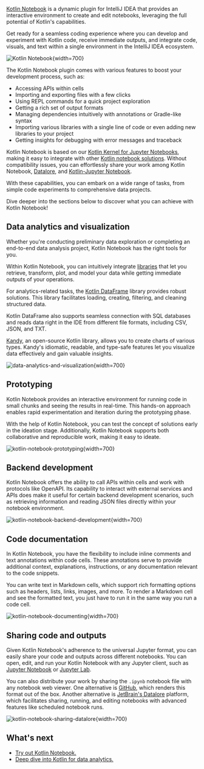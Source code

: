 [//]: # (title: Kotlin Notebook)

[Kotlin Notebook](https://plugins.jetbrains.com/plugin/16340-kotlin-notebook) is a dynamic plugin for IntelliJ IDEA that 
provides an interactive environment to create and edit notebooks, leveraging the full potential of Kotlin's capabilities.

Get ready for a seamless coding experience where you can develop and experiment with Kotlin code, receive immediate outputs, and integrate code, 
visuals, and text within a single environment in the IntelliJ IDEA ecosystem.

![Kotlin Notebook](data-analysis-notebook.gif){width=700}

The Kotlin Notebook plugin comes with various features to boost your development process, such as: 

* Accessing APIs within cells
* Importing and exporting files with a few clicks
* Using REPL commands for a quick project exploration
* Getting a rich set of output formats
* Managing dependencies intuitively with annotations or Gradle-like syntax
* Importing various libraries with a single line of code or even adding new libraries to your project
* Getting insights for debugging with error messages and traceback

Kotlin Notebook is based on our [Kotlin Kernel for Jupyter Notebooks](https://github.com/Kotlin/kotlin-jupyter?tab=readme-ov-file#kotlin-kernel-for-ipythonjupyter), 
making it easy to integrate with other [Kotlin notebook solutions](https://kotlinlang.org/docs/data-analysis-overview.html#notebooks).
Without compatibility issues, you can effortlessly share your work among Kotlin Notebook,
[Datalore](https://datalore.jetbrains.com/), and [Kotlin-Jupyter Notebook](https://github.com/Kotlin/kotlin-jupyter).

With these capabilities, you can embark on a wide range of tasks, from simple code experiments to comprehensive data projects. 

Dive deeper into the sections below to discover what you can achieve with Kotlin Notebook!

## Data analytics and visualization

Whether you're conducting preliminary data exploration or completing an end-to-end data analysis project, Kotlin Notebook has
the right tools for you.

Within Kotlin Notebook, you can intuitively integrate [libraries](data-analysis-libraries.md) that let you retrieve, transform, plot, and model your data 
while getting immediate outputs of your operations.

For analytics-related tasks, the [Kotlin DataFrame](https://kotlin.github.io/dataframe/overview.html) library 
provides robust solutions. This library facilitates loading, creating, filtering, and cleaning structured data.

Kotlin DataFrame also supports seamless connection with SQL databases and reads data right in the IDE from 
different file formats, including CSV, JSON, and TXT.

[Kandy](https://kotlin.github.io/kandy/welcome.html), an open-source Kotlin library, allows you to create charts of various types.
Kandy's idiomatic, readable, and type-safe features let you visualize data effectively and gain valuable insights.

![data-analytics-and-visualization](data-analysis-kandy-example.png){width=700}

## Prototyping

Kotlin Notebook provides an interactive environment for running code in small chunks and seeing the results in real-time. 
This hands-on approach enables rapid experimentation and iteration during the prototyping phase.

With the help of Kotlin Notebook, you can test the concept of solutions early in the ideation stage. Additionally, Kotlin Notebook supports both 
collaborative and reproducible work, making it easy to ideate.

![kotlin-notebook-prototyping](kotlin-notebook-prototyping.png){width=700}

## Backend development

Kotlin Notebook offers the ability to call APIs within cells and work with protocols like OpenAPI. Its capability to 
interact with external services and APIs does make it useful for certain backend development scenarios, such as 
retrieving information and reading JSON files directly within your notebook environment.

![kotlin-notebook-backend-development](kotlin-notebook-backend-development.png){width=700}

## Code documentation

In Kotlin Notebook, you have the flexibility to include inline comments and text annotations within code cells. These annotations serve to 
provide additional context, explanations, instructions, or any documentation relevant to the code snippets.

You can write text in Markdown cells, which support rich formatting options such as headers, lists, links, images, and more. 
To render a Markdown cell and see the formatted text, you just have to run it in the same way you run a code cell.

![kotlin-notebook-documenting](kotlin-notebook-documentation.png){width=700}


## Sharing code and outputs

Given Kotlin Notebook's adherence to the universal Jupyter format, you can easily share your code and outputs across different notebooks.
You can open, edit, and run your Kotlin Notebook with any Jupyter client, such as [Jupyter Notebook](https://jupyter.org/) or [Jupyter Lab](https://jupyterlab.readthedocs.io/en/latest/). 

You can also distribute your work by sharing the `.ipynb` notebook file with any notebook web viewer. One alternative is [GitHub](https://github.com/), 
which renders this format out of the box. Another alternative is [JetBrain's Datalore](https://datalore.jetbrains.com/) platform, 
which facilitates sharing, running, and editing notebooks with advanced features like scheduled notebook runs. 

![kotlin-notebook-sharing-datalore](kotlin-notebook-sharing-datalore.png){width=700}

## What's next
* [Try out Kotlin Notebook.](get-started-with-kotlin-notebooks.md)
* [Deep dive into Kotlin for data analytics.](data-analysis-overview.md)

